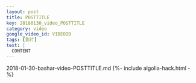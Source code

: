 ```yaml
---
layout: post
title: POSTTITLE
key: 20180130_video_POSTTITLE
category: video
google_video_id: VIDEOID
tags: [影片]
text: |
  CONTENT
---
```


2018-01-30-bashar-video-POSTTITLE.md
{%- include algolia-hack.html -%}

